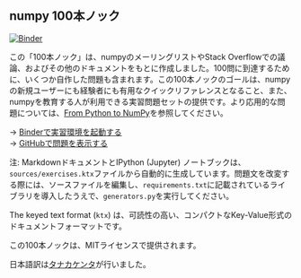 ## numpy 100本ノック

[![Binder](http://mybinder.org/badge.svg)](http://mybinder.org:/repo/ltl-manabi/numpy-100/jp/100%20Numpy%20exercises.ipynb)

この「100本ノック」は、numpyのメーリングリストやStack Overflowでの議論、およびその他のドキュメントをもとに作成しました。100問に到達するために、いくつか自作した問題も含まれます。この100本ノックのゴールは、numpyの新規ユーザーにも経験者にも有用なクイックリファレンスとなること、また、numpyを教育する人が利用できる実習問題セットの提供です。より応用的な問題については、[From Python to NumPy](http://www.labri.fr/perso/nrougier/from-python-to-numpy/)を参照してください。

→ [Binderで実習環境を起動する](http://mybinder.org:/repo/ltl-manabi/numpy-100/jp/notebooks/100_Numpy_exercises.ipynb)  
→ [GitHubで問題を表示する](100_Numpy_exercises.md) 

注: MarkdownドキュメントとIPython (Jupyter) ノートブックは、`sources/exercises.ktx`ファイルから自動的に生成しています。問題文を改変する際には、ソースファイルを編集し、`requirements.txt`に記載されているライブラリを導入したうえで、`generators.py`を実行してください。

The keyed text format (`ktx`) は、可読性の高い、コンパクトなKey-Value形式のドキュメントフォーマットです。

この100本ノックは、MITライセンスで提供されます。

日本語訳は[タナカケンタ](https://mana.bi/)が行いました。

<!-- [![DOI](https://zenodo.org/badge/10173/rougier/numpy-100.svg)](https://zenodo.org/badge/latestdoi/10173/rougier/numpy-100) -->
